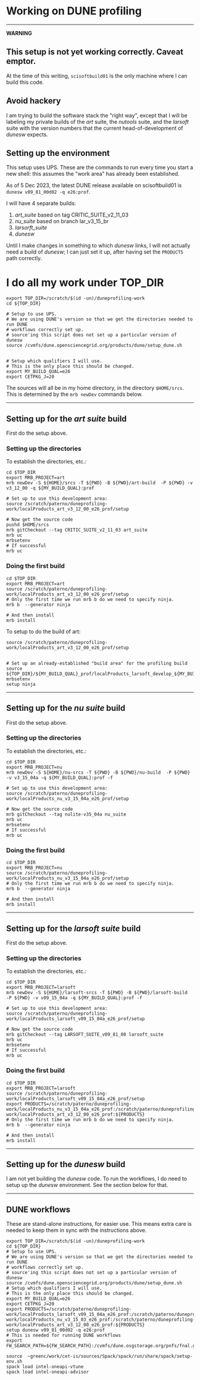 
# Working on DUNE profiling

-------------------------------------
**WARNING**

This setup is not yet working correctly.
Caveat emptor.
-------------------------------------


At the time of this writing, `scisoftbuild01` is the only machine where I can build this code.

## Avoid hackery

I am trying to build the software stack the "right way", except that I will be labeling my private builds of the *art* suite, the *nutools* suite, and the *larsoft* suite with the version numbers that the current head-of-development of *dunesw* expects.

## Setting up the environment

This setup uses UPS.
These are the commands to run every time you start a new shell: this assumes the "work area" has already been established.

As of 5 Dec 2023, the latest DUNE release available on scisoftbuild01 is `dunesw v09_81_00d02 -q e26:prof`.

I will have 4 separate builds:

1. *art_suite* based on tag CRITIC_SUITE_v2_11_03
2. *nu_suite* based on branch lar_v3_15_br
3. *larsorft_suite*
4. *dunesw*

Until I make changes in something to which *dunesw* links, I will not actually need a build of *dunesw*; I can just set it up, after having set the `PRODUCTS` path correctly.

# I do all my work under TOP_DIR

    export TOP_DIR=/scratch/$(id -un)/duneprofiling-work
    cd ${TOP_DIR}

    # Setup to use UPS.
    # We are using DUNE's version so that we get the directories needed to run DUNE
    # workflows correctly set up.
    # source'ing this script does not set up a particular version of dunesw
    source /cvmfs/dune.opensciencegrid.org/products/dune/setup_dune.sh


    # Setup which qualifiers I will use.
    # This is the only place this should be changed.
    export MY_BUILD_QUAL=e26
    export CETPKG_J=20

The sources will all be in my home directory, in the directory `$HOME/srcs`.
This is determined by the `mrb newDev` commands below.


-------------------------------------------------------------------------------

## Setting up for the *art suite* build

First do the setup above.

### Setting up the directories

To establish the directories, etc.:

    cd $TOP_DIR
    export MRB_PROJECT=art
    mrb newDev -S ${HOME}/srcs -T ${PWD} -B ${PWD}/art-build  -P ${PWD} -v v3_12_00 -q ${MY_BUILD_QUAL}:prof
    
    # Set up to use this development area:
    source /scratch/paterno/duneprofiling-work/localProducts_art_v3_12_00_e26_prof/setup
    
    # Now get the source code
    pushd $HOME/srcs
    mrb gitCheckout --tag CRITIC_SUITE_v2_11_03 art_suite
    mrb uc
    mrbsetenv
    # If successful
    mrb uc

### Doing the first build

    cd $TOP_DIR
    export MRB_PROJECT=art
    source /scratch/paterno/duneprofiling-work/localProducts_art_v3_12_00_e26_prof/setup
    # Only the first time we run mrb b do we need to specify ninja.
    mrb b  --generator ninja
    
    # And then install
    mrb install

To setup to do the build of art:

    source /scratch/paterno/duneprofiling-work/localProducts_art_v3_12_00_e26_prof/setup
    

    # Set up an already-established "build area" for the profiling build
    source ${TOP_DIR}/${MY_BUILD_QUAL}_prof/localProducts_larsoft_develop_${MY_BUILD_QUAL}_prof/setup
    mrbsetenv
    setup ninja

-------------------------------------------------------------------------------

## Setting up for the *nu suite* build

First do the setup above.

### Setting up the directories

To establish the directories, etc.:

    cd $TOP_DIR
    export MRB_PROJECT=nu
    mrb newDev -S ${HOME}/nu-srcs -T ${PWD} -B ${PWD}/nu-build  -P ${PWD} -v v3_15_04a -q ${MY_BUILD_QUAL}:prof -f
    
    # Set up to use this development area:
    source /scratch/paterno/duneprofiling-work/localProducts_nu_v3_15_04a_e26_prof/setup
    
    # Now get the source code
    mrb gitCheckout --tag nulite-v35_04a nu_suite
    mrb uc
    mrbsetenv
    # If successful
    mrb uc

### Doing the first build

    cd $TOP_DIR
    export MRB_PROJECT=nu
    source /scratch/paterno/duneprofiling-work/localProducts_nu_v3_15_04a_e26_prof/setup
    # Only the first time we run mrb b do we need to specify ninja.
    mrb b  --generator ninja
    
    # And then install
    mrb install

-------------------------------------------------------------------------------    

## Setting up for the *larsoft suite* build

First do the setup above.

### Setting up the directories

To establish the directories, etc.:

    cd $TOP_DIR
    export MRB_PROJECT=larsoft
    mrb newDev -S ${HOME}/larsoft-srcs -T ${PWD} -B ${PWD}/larsoft-build  -P ${PWD} -v v09_15_04a -q ${MY_BUILD_QUAL}:prof -f
    
    # Set up to use this development area:
    source /scratch/paterno/duneprofiling-work/localProducts_larsoft_v09_15_04a_e26_prof/setup

    # Now get the source code
    mrb gitCheckout --tag LARSOFT_SUITE_v09_81_00 larsoft_suite
    mrb uc
    mrbsetenv
    # If successful
    mrb uc

### Doing the first build

    cd $TOP_DIR
    export MRB_PROJECT=larsoft
    source /scratch/paterno/duneprofiling-work/localProducts_larsoft_v09_15_04a_e26_prof/setup
    export PRODUCTS=/scratch/paterno/duneprofiling-work/localProducts_nu_v3_15_04a_e26_prof:/scratch/paterno/duneprofiling-work/localProducts_art_v3_12_00_e26_prof:${PRODUCTS}
    # Only the first time we run mrb b do we need to specify ninja.
    mrb b  --generator ninja
    
    # And then install
    mrb install




-------------------------------------------------------------------------------

## Setting up for the *dunesw* build

I am not yet building the *dunesw* code.
To run the workflows, I do need to setup up the *dunesw* environment.
See the section below for that.

-------------------------------------------------------------------------------


## DUNE workflows

These are stand-alone instructions, for easier use.
This means extra care is needed to keep them in sync with the instructions above.

    export TOP_DIR=/scratch/$(id -un)/duneprofiling-work
    cd ${TOP_DIR}
    # Setup to use UPS.
    # We are using DUNE's version so that we get the directories needed to run DUNE
    # workflows correctly set up.
    # source'ing this script does not set up a particular version of dunesw
    source /cvmfs/dune.opensciencegrid.org/products/dune/setup_dune.sh
    # Setup which qualifiers I will use.
    # This is the only place this should be changed.
    export MY_BUILD_QUAL=e26
    export CETPKG_J=20
    export PRODUCTS=/scratch/paterno/duneprofiling-work/localProducts_larsoft_v09_15_04a_e26_prof:/scratch/paterno/duneprofiling-work/localProducts_nu_v3_15_03_e26_prof:/scratch/paterno/duneprofiling-work/localProducts_art_v3_12_00_e26_prof:${PRODUCTS}
    setup dunesw v09_81_00d02 -q e26:prof
    # This is needed for running DUNE workflows
    export FW_SEARCH_PATH=${FW_SEARCH_PATH}:/cvmfs/dune.osgstorage.org/pnfs/fnal.gov/usr/dune/persistent/stash/

    source  ~greenc/work/cet-is/sources/Spack/spack/run/share/spack/setup-env.sh
    spack load intel-oneapi-vtune
    spack load intel-oneapi-advisor
